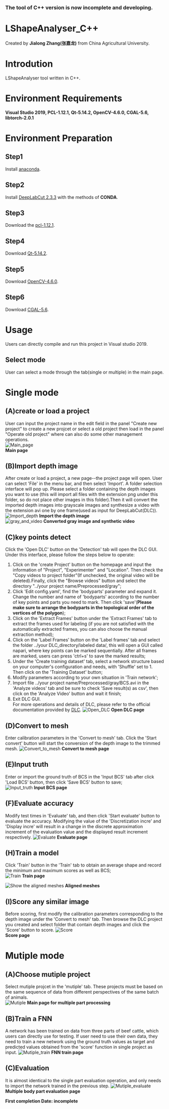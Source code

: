 ###  **The tool of C++ version is now incomplete and developing.** 

# **LShapeAnalyser_C++** #
Created by **Jialong Zhang(张嘉龙)** from China Agricultural University.  
# Introdution #
LShapeAnalyser tool written in C++.
# Environment Requirements #
**Visual Studio 2019, PCL-1.12.1, Qt-5.14.2, OpenCV-4.6.0, CGAL-5.6, libtorch-2.0.1**
# Environment Preparation #
## Step1 ##
Install [anaconda](https://www.anaconda.com/data-science-platform).
## Step2 ##
Install [DeepLabCut 2.3.3](https://github.com/DeepLabCut/DeepLabCut/blob/main/docs/installation.md) with the methods of **CONDA**.
## Step3 ##
Download the [pcl-1.12.1](https://github.com/PointCloudLibrary/pcl/releases).
## Step4 ##
Download [Qt-5.14.2](https://download.qt.io/archive/qt/5.14/5.14.2/).
## Step5 ##
Download [OpenCV-4.6.0](https://sourceforge.net/projects/opencvlibrary/files/4.6.0/opencv-4.6.0-vc14_vc15.exe/download).
## Step6 ##
Download [CGAL-5.6](https://github.com/CGAL/cgal/releases).
# Usage #
Users can directly compile and run this project in Visual studio 2019.
## Select mode ##
User can select a mode through the tab(single or multiple) in the main page.

# Single mode #
## (A)create or load a project ##
User can input the project name in the edit field in the panel "Create new project" to create a new projcet or select a old project then load in the panel "Operate old project" where can also do some other management operations.  
![Main_page](Fig/Main_page.png)  
**Main page**  

## (B)Import depth image ##
After create or load a project, a new page--the project page will open. User can select 'File' in the menu bar, and then select 'Import'. A folder selection interface will pop up. Please select a folder containing the depth images you want to use (this will import all files with the extension png under this folder, so do not place other images in this folder).Then it will convert the imported depth images into grayscale images and synthesize a video with the extension avi one by one frame(used as input for DeepLabCut(DLC)).  
![Import_depth](Fig/Import_depth.png)
 **Import the depth image**   
![gray_and_video](Fig/gray_and_video.png)
**Converted gray image and synthetic video**  

## (C)key points detect ##
Click the 'Open DLC' button on the 'Detection' tab will open the DLC GUI. Under this interface, please follow the steps below to operate:  
1. Click on the 'create Project' button on the homepage and input the information of "Project", "Experimenter" and "Location". Then check the "Copy videos to project folder"(If unchecked, the original video will be deleted).Finally, click the "Browse videos" button and select the directory "../your project name/Preprocessed/gray";  
2. Click 'Edit config.yaml', find the 'bodyparts' parameter and expand it. Change the number and name of 'bodyparts' according to the number of key points and parts you need to mark. Then click 'save'(**Please make sure to arrange the bodyparts in the topological order of the vertices of the polygon**);  
3. Click on the 'Extract Frames' button under the 'Extract Frames' tab to extract the frames used for labeling (if you are not satisfied with the automatically extracted frames, you can also choose the manual extraction method);  
4. Click on the 'Label Frames' button on the 'Label frames' tab and select the folder ../your DLC_directory/labeled data/<the unique directory>, this will open a GUI called napari, where key points can be marked sequentially. After all frames are marked, users can press 'ctrl+s' to save the marked results;  
5. Under the 'Create training dataset' tab, select a network structure based on your computer's configuration and needs, with 'Shuffle' set to 1. Then click on the 'Training Dataset' button;  
6. Modify parameters according to your own situation in 'Train network';  
7. Import file ../your project name/Preprocessed/gray/BCS.avi in the 'Analyze videos' tab and be sure to check 'Save result(s) as csv', then click on the 'Analyze Video' button and wait it finish;  
8. Exit DLC GUI.  
For more operations and details of DLC, please refer to the official documentation provided by [DLC](https://github.com/DeepLabCut/DeepLabCut/blob/main/docs/). 
![Open_DLC](Fig/Open_DLC.png)
 **Open DLC page**  

## (D)Convert to mesh ##
Enter calibration parameters in the 'Convert to mesh' tab. Click the 'Start convert' button will start the conversion of the depth image to the trimmed mesh.
![Convert_to_mesh](Fig/Convert_to_mesh.png)
 **Convert to mesh page**  

## (E)Input truth ##
Enter or import the ground truth of BCS in the 'Input BCS' tab after click 'Load BCS' button, then click 'Save BCS' button to save;  
![Input_truth](Fig/Input_truth.png) 
 **Input BCS page**  

## (F)Evaluate accuracy ##
Modify test times in 'Evaluate' tab, and then click 'Start evaluate' button to evaluate the accuracy. Modifying the value of the 'Discretization incre' and 'Display incre' will result in a change in the discrete approximation increment of the evaluation value and the displayed result increment respectively.
![Evaluate](Fig/Evaluate.png)
 **Evaluate page**  

## (H)Train a model ##
Click 'Train' button in the 'Train' tab to obtain an average shape and record the minimum and maximum scores as well as BCS;  
![Train](Fig/Train.png)
 **Train page**  
  
![Show the aligned meshes](Fig/alignmesh.gif)
 **Aligned meshes**  

## (I)Score any similar image ##
Before scoring, first modify the calibration parameters corresponding to the depth image under the 'Convert to mesh' tab. Then browse the DLC project you created and select folder that contain depth images and click the 'Score' button to score. 
![Score](Fig/Score.png)  
 **Score page**  

# Mutiple mode #
## (A)Choose mutiple project ##
Select mutiple projcet in the 'mutiple' tab. These projects must be based on the same sequence of data from different perspectives of the same batch of animals.   
![Mutiple](Fig/Mutiple.png)
 **Main page for multiple part processing**  

## (B)Train a FNN ##
A network has been trained on data from three parts of beef cattle, which users can directly use for testing. If user need to use their own data, they need to train a new network using the ground truth values as target and predicted values obtained from the 'score' function in single project as input.
![Mutiple_train](Fig/Mutiple_train.png)
 **FNN train page**  

## (C)Evaluation ##
It is almost identical to the single part evaluation operation, and only needs to import the network trained in the previous step.
![Mutiple_evaluate](Fig/Mutiple_evaluate.png)
 **Multiple body part evaluation page**  
  
**First completion Date: incomplete**  